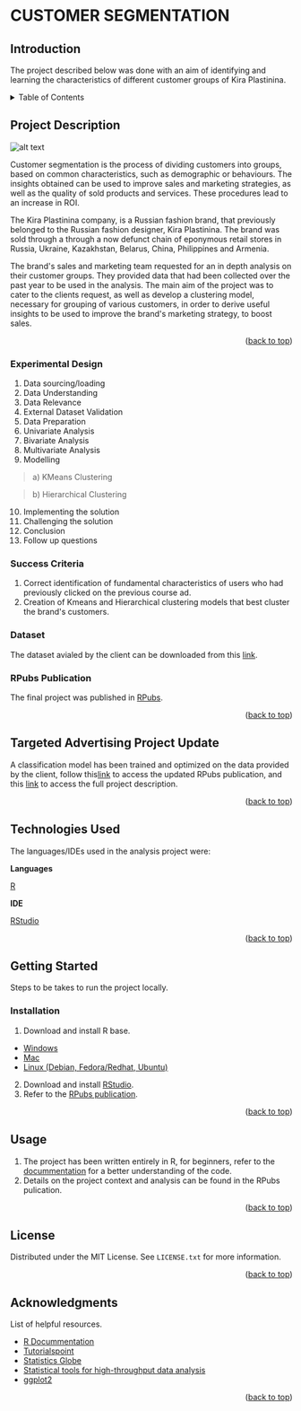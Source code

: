 # CUSTOMER SEGMENTATION

## Introduction

The project described below was done with an aim of identifying and learning the characteristics of different customer groups of Kira Plastinina.



<!-- TABLE OF CONTENTS -->
<details>
  <summary>Table of Contents</summary>
  <ol>
    <li>
      <a href="#project-description">Project Description</a>
      <ul>
        <li><a href="#experimental-design">Experimental Design</a></li>
        <li><a href="#sucess-criteria">Success Criteria</a></li>
        <li><a href="#dataset">Dataset</a></li>
        <li><a href="#rpubs-publication">RPubs Publication</a></li>
        <li><a href="#targeted-advertising-project-update">Targeted Advertising Project Update</a></li>
      </ul>
    </li>
    <li>
      <a href="#technologies-used">Technologies Used</a></li>
    <li>
      <a href="#getting-started">Getting Started</a>
      <ul>
        <li><a href="#installation">Installation</a></li>
      </ul>
    </li>
    <li><a href="#usage">Usage</a></li>
    <li><a href="#license">License</a></li>
    <li><a href="#acknowledgments">Acknowledgments</a></li>
  </ol>
</details>



<!-- PROJECT DESCRIPTION -->
## Project Description

![alt text](http://istastroy.com/assets/img/kira-plastinina-window-1.jpg)

Customer segmentation is the process of dividing customers into groups, based on common characteristics, such as demographic or behaviours. The insights obtained can be used to improve sales and marketing strategies, as well as the quality of sold products and services. These procedures lead to an increase in ROI.

The Kira Plastinina company, is a Russian fashion brand, that previously belonged to the Russian fashion designer, Kira Plastinina. The brand was sold through a  through a now defunct chain of eponymous retail stores in Russia, Ukraine, Kazakhstan, Belarus, China, Philippines and Armenia.

The brand's sales and marketing team requested for an in depth analysis on their customer groups. They provided data that had been collected over the past year to be used in the analysis. The main aim of the project was to cater to the clients request, as well as develop a clustering model, necessary for grouping of various customers, in order to derive useful insights to be used to improve the brand's marketing strategy, to boost sales.

<p align="right">(<a href="#top">back to top</a>)</p>

<!-- EXPERIMENTAL DESIGN -->
### Experimental Design

1. Data sourcing/loading 
2. Data Understanding 
3. Data Relevance
4. External Dataset Validation
5. Data Preparation
6. Univariate Analysis
7. Bivariate Analysis
8. Multivariate Analysis
9. Modelling

  > a) KMeans Clustering
  
  > b) Hierarchical Clustering
  
10. Implementing the solution
11. Challenging the solution
12. Conclusion
13. Follow up questions

<!-- SUCCESS CRITERIA-->
### Success Criteria

1. Correct identification of fundamental characteristics of users who had previously clicked on the previous course ad.
2. Creation of Kmeans and Hierarchical clustering models that best cluster the brand's customers.

<!-- DATASET -->
### Dataset

The dataset avialed by the client can be downloaded from this [link](http://bit.ly/EcommerceCustomersDataset).

<!-- RPUBS PUBLICATION -->
### RPubs Publication

The final project was published in [RPubs](http://rpubs.com/deborah_masibo/customer_segmentation).

<p align="right">(<a href="#top">back to top</a>)</p>

<!-- TARGETED ADVERTISING PROJECT UPDATE -->
## Targeted Advertising Project Update

A classification model has been trained and optimized on the data provided by the client, follow this[link](http://rpubs.com/deborah_masibo/targeted_advertising_rf)  to access the updated RPubs publication, and this [link](https://github.com/deborahmasibo/Moringa-Module-3-Week-1-IP) to access the full project description.

<p align="right">(<a href="#top">back to top</a>)</p>


<!-- TECHNOLOGIES USED -->

## Technologies Used

The languages/IDEs used in the analysis project were: 

**Languages**

[R](https://www.rdocumentation.org/)

**IDE**

[RStudio](https://www.rstudio.com/)


<p align="right">(<a href="#top">back to top</a>)</p>



<!-- GETTING STARTED -->

## Getting Started

Steps to be takes to run the project locally.

### Installation

1. Download and install R base.
* [Windows](https://cran.r-project.org/bin/windows/base/)
* [Mac](https://cran.r-project.org/bin/macosx/)
* [Linux (Debian, Fedora/Redhat, Ubuntu)](https://cran.r-project.org/)

2. Download and install [RStudio](https://www.rstudio.com/products/rstudio/download/).
3. Refer to the [RPubs publication](http://rpubs.com/deborah_masibo/908054).

<p align="right">(<a href="#top">back to top</a>)</p>



<!-- USAGE EXAMPLES -->
## Usage

1. The project has been written entirely in R, for beginners, refer to the [docummentation](https://www.rdocumentation.org/) for a better understanding of the code.
2. Details on the project context and analysis can be found in the RPubs pulication.

<p align="right">(<a href="#top">back to top</a>)</p>




<!-- LICENSE -->
## License

Distributed under the MIT License. See `LICENSE.txt` for more information.

<p align="right">(<a href="#top">back to top</a>)</p>




<!-- ACKNOWLEDGMENTS -->
## Acknowledgments
List of helpful resources.

* [R Docummentation](https://www.rdocumentation.org/)
* [Tutorialspoint](https://www.tutorialspoint.com/r/index.htm)
* [Statistics Globe](https://statisticsglobe.com/r-programming-language)
* [Statistical tools for high-throughput data analysis](http://www.sthda.com/english/wiki/ggplot2-essentials)
* [ggplot2](https://ggplot2.tidyverse.org/)
<p align="right">(<a href="#top">back to top</a>)</p>



